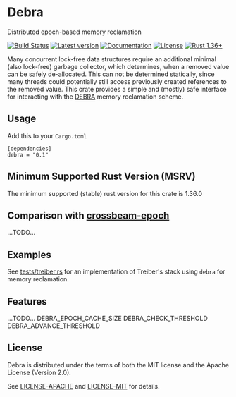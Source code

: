 # Debra

Distributed epoch-based memory reclamation

[![Build Status](https://travis-ci.com/oliver-giersch/debra.svg?branch=master)](
https://travis-ci.com/oliver-giersch/debra)
[![Latest version](https://img.shields.io/crates/v/debra.svg)](https://crates.io/crates/debra)
[![Documentation](https://docs.rs/debra/badge.svg)](https://docs.rs/debra)
[![License](https://img.shields.io/badge/license-MIT%2FApache--2.0-blue.svg)](
https://github.com/oliver-giersch/debra)
[![Rust 1.36+](https://img.shields.io/badge/rust-1.36+-lightgray.svg)](
https://www.rust-lang.org)

Many concurrent lock-free data structures require an additional minimal (also lock-free)
garbage collector, which determines, when a removed value can be safely de-allocated.
This can not be determined statically, since many threads could potentially still access
previously created references to the removed value.
This crate provides a simple and (mostly) safe interface for interacting with the
[DEBRA](https://dl.acm.org/citation.cfm?id=2767436) memory reclamation scheme.

## Usage

Add this to your `Cargo.toml`

```
[dependencies]
debra = "0.1"
```

## Minimum Supported Rust Version (MSRV)

The minimum supported (stable) rust version for this crate is 1.36.0

## Comparison with [crossbeam-epoch](https://crates.io/crates/crossbeam-epoch)

...TODO...

## Examples

See [tests/treiber.rs](tests/treiber.rs) for an implementation
of Treiber's stack using `debra` for memory reclamation.

## Features

...TODO...
DEBRA_EPOCH_CACHE_SIZE
DEBRA_CHECK_THRESHOLD
DEBRA_ADVANCE_THRESHOLD

## License

Debra is distributed under the terms of both the MIT license and the
Apache License (Version 2.0).

See [LICENSE-APACHE](LICENSE-APACHE) and [LICENSE-MIT](LICENSE-MIT) for details.
